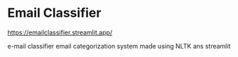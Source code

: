 # Email Classifier
<a href="#">https://emailclassifier.streamlit.app/</a><br>

e-mail classifier
email categorization system made using NLTK ans streamlit
